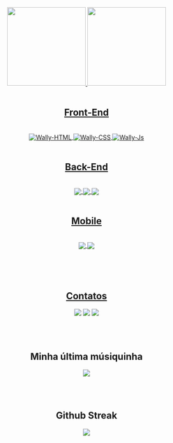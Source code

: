 <div align="center">
  <a href="https://github.com/WallisonRP">
  <img height="180em" src="https://github-readme-stats.vercel.app/api?username=WallisonRP&show_icons=true&theme=dark&include_all_commits=true&count_private=true"/>
  <img height="180em" src="https://github-readme-stats.vercel.app/api/top-langs/?username=WallisonRP&layout=compact&langs_count=7&theme=dracula"/>
</div>
  
<br>
  
<h2 align="center">
  Front-End  
</h2>
  
<div align="center"><br>
  <img align="center" alt="Wally-HTML" src="https://img.shields.io/badge/HTML5-E34F26?style=for-the-badge&logo=html5&logoColor=white">
  <img align="center" alt="Wally-CSS" src="https://img.shields.io/badge/CSS3-1572B6?style=for-the-badge&logo=css3&logoColor=white">
  <img align="center" alt="Wally-Js" src="https://img.shields.io/badge/JavaScript-F7DF1E?style=for-the-badge&logo=javascript&logoColor=black">
</div><br>
  
<h2 align="center">
  Back-End  
</h2>
  
<div align="center"><br>
  <img align="center" src="https://img.shields.io/badge/C-00599C?style=for-the-badge&logo=c&logoColor=white">
  <img align="center" src="https://img.shields.io/badge/C%2B%2B-00599C?style=for-the-badge&logo=c%2B%2B&logoColor=white">
  <img align="center" src="https://img.shields.io/badge/Node.js-43853D?style=for-the-badge&logo=node.js&logoColor=white">
</div><br>
  
<h2 align="center">
  Mobile  
</h2>
  
<div align="center"><br>
  <img align="center" src="https://img.shields.io/badge/Dart-0175C2?style=for-the-badge&logo=dart&logoColor=white">
  <img align="center" src="https://img.shields.io/badge/Flutter-02569B?style=for-the-badge&logo=flutter&logoColor=white">
</div><br>
  
  
<br><br>
<h2 align="center">
Contatos
</h2>

<div align="center"> 
   <a href="https://www.linkedin.com/in/wallison-franklin-b28441195/" target="_blank"><img src="https://img.shields.io/badge/-LinkedIn-%230077B5?style=for-the-badge&logo=linkedin&logoColor=white" target="_blank"></a> 
   <a href="mailto:wallison0076@gmail.com" target="_blank"><img src="https://img.shields.io/badge/-Gmail-%23333?style=for-the-badge&logo=gmail&logoColor=white" target="_blank"></a>
  <a href="https://api.whatsapp.com/send?phone=5516997308626&text=Ol%C3%A1!%20" target="_blank"><img src="https://img.shields.io/badge/WhatsApp-25D366?style=for-the-badge&logo=whatsapp&logoColor=white" target="_blank" ></a>
</div>
  
<br><br>

<h2 align="center">
Minha última músiquinha
</h2>

<div align="center">
  <img src="https://spotify-github-profile.vercel.app/api/view?uid=xjfr31uvwur1twtai7otlg1u4&cover_image=true&theme=novatorem&bar_color=53b14f&bar_color_cover=true%22">
</div>
  
<br><br>
<h2 align="center">
Github Streak
</h2>
  
<div align="center">
  <img src="http://github-readme-streak-stats.herokuapp.com?user=WallisonRP&theme=neon-dark&hide_border=true&background=DD272700">
</div>
